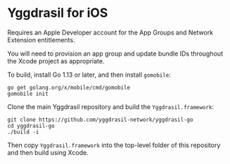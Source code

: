 # Yggdrasil for iOS

Requires an Apple Developer account for the App Groups and Network Extension entitlements.

You will need to provision an app group and update bundle IDs throughout the Xcode project as appropriate.

To build, install Go 1.13 or later, and then install `gomobile`:

```
go get golang.org/x/mobile/cmd/gomobile
gomobile init
```

Clone the main Yggdrasil repository and build the `Yggdrasil.framework`:

```
git clone https://github.com/yggdrasil-network/yggdrasil-go
cd yggdrasil-go
./build -i
```

Then copy `Yggdrasil.framework` into the top-level folder of this repository and then build using Xcode.

